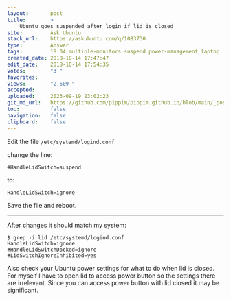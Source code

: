 ```yaml
---
layout:       post
title:        >
    Ubuntu goes suspended after login if lid is closed
site:         Ask Ubuntu
stack_url:    https://askubuntu.com/q/1083730
type:         Answer
tags:         18.04 multiple-monitors suspend power-management laptop
created_date: 2018-10-14 17:47:47
edit_date:    2018-10-14 17:54:35
votes:        "3 "
favorites:    
views:        "2,609 "
accepted:     
uploaded:     2023-09-19 23:02:23
git_md_url:   https://github.com/pippim/pippim.github.io/blob/main/_posts/2018/2018-10-14-Ubuntu-goes-suspended-after-login-if-lid-is-closed.md
toc:          false
navigation:   false
clipboard:    false
---
```


Edit the file `/etc/systemd/logind.conf`

change the line:

``` 
#HandleLidSwitch=suspend
```

to:

``` 
HandleLidSwitch=ignore
```

Save the file and reboot.


----------

After changes it should match my system:

``` 
$ grep -i lid /etc/systemd/logind.conf
HandleLidSwitch=ignore
#HandleLidSwitchDocked=ignore
#LidSwitchIgnoreInhibited=yes
```

Also check your Ubuntu power settings for what to do when lid is closed. For myself I have to open lid to access power button so the settings there are irrelevant. Since you can access power button with lid closed it may be significant.
